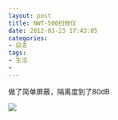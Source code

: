 ```yaml
---
layout: post
title: NWT-500扫频仪
date: 2012-03-23 17:43:05
categories:
- 日志
tags:
- 生活
- 
---
```


做了简单屏蔽，隔离度到了80dB

![](http://i1328.photobucket.com/albums/w532/xwlogic/51f1a413jw1dr9rv5hotwj_zpscee1ee44.jpg)
